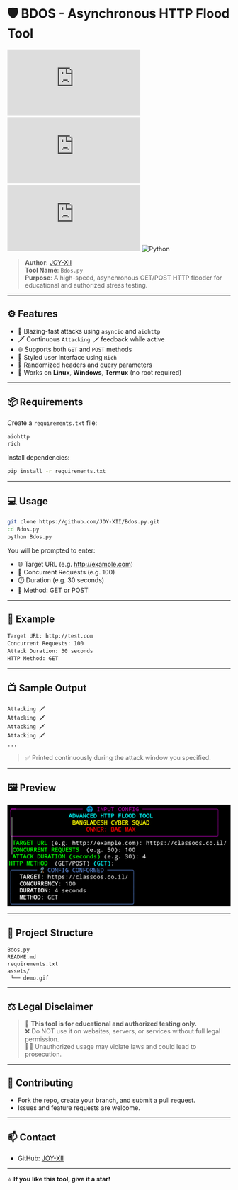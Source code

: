 # 🛡️ BDOS - Asynchronous HTTP Flood Tool

![GitHub stars](https://img.shields.io/github/stars/JOY-XII/Bdos.py?style=flat-square)
![GitHub issues](https://img.shields.io/github/issues/JOY-XII/Bdos.py?style=flat-square)
![License](https://img.shields.io/github/license/JOY-XII/Bdos.py?style=flat-square)
![Python](https://img.shields.io/badge/Python-3.8%2B-blue.svg?style=flat-square)

> **Author**: [JOY-XII](https://github.com/JOY-XII)  
> **Tool Name**: `Bdos.py`  
> **Purpose**: A high-speed, asynchronous GET/POST HTTP flooder for educational and authorized stress testing.

---

## ⚙️ Features

- 🚀 Blazing-fast attacks using `asyncio` and `aiohttp`
- 🗡️ Continuous `Attacking 🗡️` feedback while active
- 🌐 Supports both `GET` and `POST` methods
- 🎨 Styled user interface using `Rich`
- 🧠 Randomized headers and query parameters
- 📱 Works on **Linux**, **Windows**, **Termux** (no root required)

---

## 📦 Requirements

Create a `requirements.txt` file:

```txt
aiohttp
rich
```

Install dependencies:

```bash
pip install -r requirements.txt
```

---

## 💻 Usage

```bash
git clone https://github.com/JOY-XII/Bdos.py.git
cd Bdos.py
python Bdos.py
```

You will be prompted to enter:

- 🌐 Target URL (e.g. http://example.com)
- 🔁 Concurrent Requests (e.g. 100)
- ⏱️ Duration (e.g. 30 seconds)
- 📮 Method: GET or POST

---

## 🧪 Example

```bash
Target URL: http://test.com
Concurrent Requests: 100
Attack Duration: 30 seconds
HTTP Method: GET
```

---

## 📺 Sample Output

```
Attacking 🗡️
Attacking 🗡️
Attacking 🗡️
Attacking 🗡️
...
```

> ✅ Printed continuously during the attack window you specified.

---

## 🖼️ Preview

![Screenshot](Screenshot_2025-06-28-10-22-30-316_com.termux.png)

---

## 📁 Project Structure

```
Bdos.py
README.md
requirements.txt
assets/
 └── demo.gif
```

---

## ⚖️ Legal Disclaimer

> 🛑 **This tool is for educational and authorized testing only.**  
> ❌ Do NOT use it on websites, servers, or services without full legal permission.  
> 🧑‍⚖️ Unauthorized usage may violate laws and could lead to prosecution.

---

## 🤝 Contributing

- Fork the repo, create your branch, and submit a pull request.
- Issues and feature requests are welcome.

---

## 📫 Contact

- GitHub: [JOY-XII](https://github.com/JOY-XII)

---

⭐ **If you like this tool, give it a star!**
